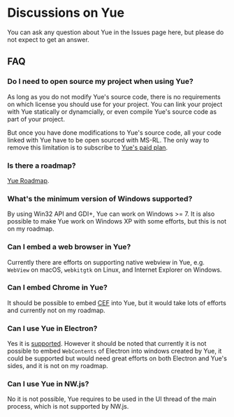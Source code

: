 # Discussions on Yue

You can ask any question about Yue in the Issues page here, but please do not expect to get an answer.

## FAQ

### Do I need to open source my project when using Yue?

As long as you do not modify Yue's source code, there is no requirements on which license you should use for your project. You can link your project with Yue statically or dynamcially, or even compile Yue's source code as part of your project.

But once you have done modifications to Yue's source code, all your code linked with Yue have to be open sourced with MS-RL. The only way to remove this limitation is to subscribe to [Yue's paid plan][paid-plan].

### Is there a roadmap?

[Yue Roadmap](https://github.com/yue/yue/blob/master/docs/development/roadmap.md).

### What's the minimum version of Windows supported?

By using Win32 API and GDI+, Yue can work on Windows >= 7. It is also possible to make Yue work on Windows XP with some efforts, but this is not on my roadmap.

### Can I embed a web browser in Yue?

Currently there are efforts on supporting native webview in Yue, e.g. `WebView` on macOS, `webkitgtk` on Linux, and Internet Explorer on Windows.

### Can I embed Chrome in Yue?

It should be possible to embed [CEF][cef] into Yue, but it would take lots of efforts and currently not on my roadmap.

### Can I use Yue in Electron?

Yes it is [supported][yue-js]. However it should be noted that currently it is not possible to embed `WebContents` of Electron into windows created by Yue, it could be supported but would need great efforts on both Electron and Yue's sides, and it is not on my roadmap.

### Can I use Yue in NW.js?

No it is not possible, Yue requires to be used in the UI thread of the main process, which is not supported by NW.js.

[paid-plan]: https://github.com/yue/yue/tree/master/docs/paid_plans
[cef]: https://bitbucket.org/chromiumembedded/cef
[yue-js]: http://libyue.com/docs/v0.1.0/js/guides/getting_started.html
